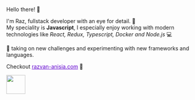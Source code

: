 Hello there! :wave: <br>

I'm Raz, fullstack developer with an eye for detail. 🧐 <br>
My speciality is <strong>Javascript</strong>, I especially enjoy working with modern technologies like <i> React, Redux, Typescript, Docker and Node.js </i> 💻

💓 taking on new challenges and experimenting with new frameworks and languages.

<span> Checkout <a style='color:#6000cf' href='https://www.razvan-anisia.com/'>razvan-anisia.com</a> 🚀 </span>

<img height="50" src="https://i.imgur.com/CSHoXKR.png" />
